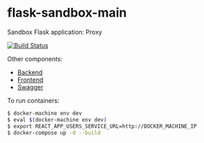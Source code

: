 # flask-sandbox-main
Sandbox Flask application: Proxy

[![Build Status](https://travis-ci.org/0x4e3/flask-sandbox-main.svg?branch=master)](https://travis-ci.org/0x4e3/flask-sandbox-main)

Other components:
* [Backend](https://github.com/0x4e3/flask-sandbox-users)  
* [Frontend](https://github.com/0x4e3/flask-sandbox-client)  
* [Swagger](https://github.com/0x4e3/flask-sandbox-swagger)  

To run containers:

```bash
$ docker-machine env dev
$ eval $(docker-machine env dev)
$ export REACT_APP_USERS_SERVICE_URL=http://DOCKER_MACHINE_IP
$ docker-compose up -d --build

```
